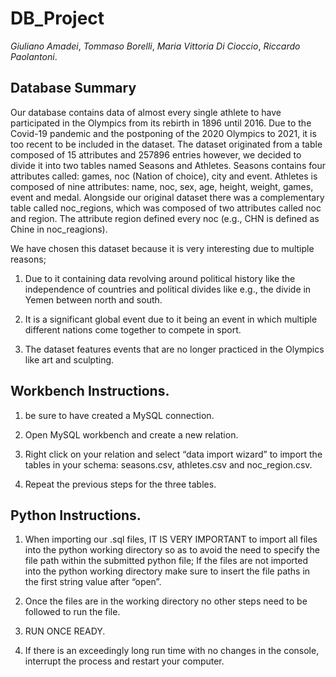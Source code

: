 # DB_Project

*Giuliano Amadei*, *Tommaso Borelli*, *Maria Vittoria Di Cioccio*, *Riccardo Paolantoni*.

## Database Summary

Our database contains data of almost every single athlete to have participated in the Olympics from its rebirth in 1896 until 2016. Due to the Covid-19 pandemic and the postponing of the 2020 Olympics to 2021, it is too recent to be included in the dataset.
The dataset originated from a table composed of 15 attributes and 257896 entries however, we decided to divide it into two tables named Seasons and Athletes.
Seasons contains four attributes called: games, noc (Nation of choice), city and event.
Athletes is composed of nine attributes: name, noc, sex, age, height, weight, games, event and medal.
Alongside our original dataset there was a complementary table called noc_regions, which was composed of two attributes called noc and region. The attribute region defined every noc (e.g., CHN is defined as Chine in noc_reagions).

We have chosen this dataset because it is very interesting due to multiple reasons;
	
1) Due to it containing data revolving around political history like the independence of countries and political divides like e.g., the divide in Yemen between north and south.
  
2) It is a significant global event due to it being an event in which multiple different nations come together to compete in sport.	

3) The dataset features events that are no longer practiced in the Olympics like art and sculpting.

## Workbench Instructions.

1)	be sure to have created a MySQL connection.

2)	Open MySQL workbench and create a new relation.

3)	Right click on your relation and select “data import wizard” to import the tables in your schema: seasons.csv, athletes.csv and noc_region.csv.

4)	Repeat the previous steps for the three tables.


## Python Instructions.

1.	When importing our .sql files, IT IS VERY IMPORTANT to import all files into the python working directory so as to avoid the need to specify the file path within the submitted python file;
If the files are not imported into the python working directory make sure to insert the file paths in the first string value after “open”.

2.	Once the files are in the working directory no other steps need to be followed to run the file.

3.	RUN ONCE READY.

4.	If there is an exceedingly long run time with no changes in the console, interrupt the process and restart your computer.
